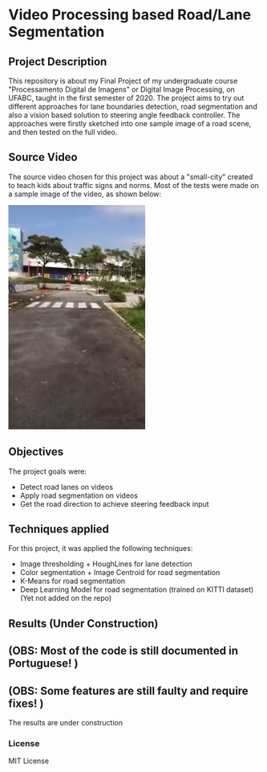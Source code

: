 #  Video Processing based Road/Lane Segmentation  

## Project Description

This repository is about my Final Project of my undergraduate course "Processamento Digital de Imagens" or Digital Image Processing, on UFABC, taught in the first semester of 2020. The project aims to try out different approaches for lane boundaries detection, road segmentation and also a vision based solution to steering angle feedback controller. The approaches were firstly sketched into one sample image of a road scene, and then tested on the full video.

## Source Video

The source video chosen for this project was about a "small-city" created to teach kids about traffic signs and norms. Most of the tests were made on a sample image of the video, as shown below:

![Testing Image](pista.png)

## Objectives

The project goals were:
- Detect road lanes on videos
- Apply road segmentation on videos
- Get the road direction to achieve steering feedback input

## Techniques applied

For this project, it was applied the following techniques:

- Image thresholding + HoughLines for lane detection
- Color segmentation + Image Centroid for road segmentation
- K-Means for road segmentation 
- Deep Learning Model for road segmentation (trained on KITTI dataset)(Yet not added on the repo)
## Results (Under Construction)

## (OBS: Most of the code is still documented in Portuguese! )

## (OBS: Some features are still faulty and require fixes! )

The results are under construction

### License

MIT License